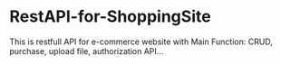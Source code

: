 # RestAPI-for-ShoppingSite
This is restfull API for e-commerce website with Main Function: CRUD, purchase, upload file, authorization API...
